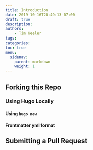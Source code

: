 ```yaml
---
title: Introduction
date: 2019-10-16T20:49:13-07:00
draft: true
description:
authors:
    - Tim Keeler
tags:
categories:
toc: true
menu:
  sidenav:
    parent: markdown
    weight: 1
---
```


## Forking this Repo

### Using Hugo Locally

#### Using `hugo new`
#### Frontmatter yml format

## Submitting a Pull Request